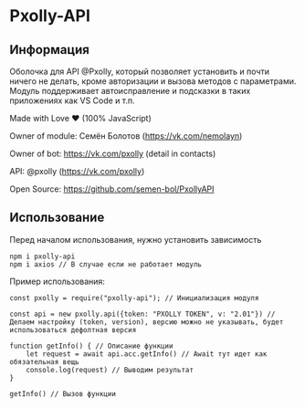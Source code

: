 # Pxolly-API
## Информация
Оболочка для API @Pxolly, который позволяет установить и почти ничего не делать, кроме авторизации и вызова методов с параметрами. Модуль поддерживает автоисправление и подсказки в таких приложениях как VS Code и т.п.

Made with Love ❤️ (100% JavaScript)

Owner of module: Семён Болотов (https://vk.com/nemolayn)

Owner of bot: https://vk.com/pxolly (detail in contacts)

API: @pxolly (https://vk.com/pxolly)

Open Source: https://github.com/semen-bol/PxollyAPI

## Использование
Перед началом использования, нужно установить зависимость
```
npm i pxolly-api
npm i axios // В случае если не работает модуль
```
Пример использования:
```
const pxolly = require("pxolly-api"); // Инициализация модуля

const api = new pxolly.api({token: "PXOLLY TOKEN", v: "2.01"}) // Делаем настройку (token, version), версию можно не указывать, будет использоваться дефолтная версия

function getInfo() { // Описание функции
    let request = await api.acc.getInfo() // Await тут идет как обязательная вещь
    console.log(request) // Выводим результат
}

getInfo() // Вызов функции 
```
